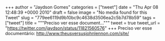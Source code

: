 
+++
author = "Jaydson Gomes"
categories = ["tweet"]
date = "Thu Apr 08 12:48:39 +0000 2010"
draft = false
image = "No media found for this Tweet"
slug = "779ee6119d9b10bc9c4638d3506ea2c5b7d78b59"
tags = ["tweet"]
title = """Preciso ver esse document..."""
tweet = true
tweet_url = "https://twitter.com/jaydson/status/11821560576"
+++
Preciso ver esse documentário: http://www.theusversusjohnlennon.com/site/
